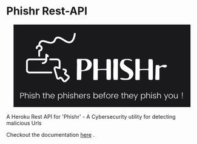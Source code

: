 # Phishr Rest-API

<div align="center">
<Img src="/Phishr.png"/>
</div>


A Heroku Rest API for 'Phishr' - A Cybersecurity utility for detecting malicious Urls

Checkout the documentation [here](https://phishhr.herokuapp.com/docs) .
